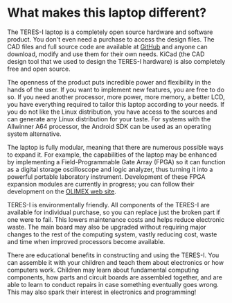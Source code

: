 # What makes this laptop different?

The TERES-I laptop is a completely open source hardware and software product.
You don't even need a purchase to access the design files.
The CAD files and full source code are available at [GitHub](https://github.com/OLIMEX/DIY-LAPTOP) and anyone can download, modify and use them for their own needs.
KiCad (the CAD design tool that we used to design the TERES-I hardware) is also completely free and open source.

The openness of the product puts incredible power and flexibility in the hands of the user.
If you want to implement new features, you are free to do so.
If you need another processor, more power, more memory, a better LCD, you have everything required to tailor this laptop according to your needs.
If you do not like the Linux distribution, you have access to the sources and can generate any Linux distribution for your taste.
For systems with the Allwinner A64 processor, the Android SDK can be used as an operating system alternative.

The laptop is fully modular, meaning that there are numerous possible ways to expand it.
For example, the capabilities of the laptop may be enhanced by implementing a Field-Programmable Gate Array (FPGA) so it can function as a digital storage oscilloscope and logic analyzer, thus turning it into a powerful portable laboratory instrument.
Development of these FPGA expansion modules are currently in progress; you can follow their development on the [OLIMEX web site](https://www.olimex.com).

TERES-I is environmentally friendly.
All components of the TERES-I are available for individual purchase, so you can replace just the broken part if one were to fail.
This lowers maintenance costs and helps reduce electronic waste.
The main board may also be upgraded without requiring major changes to the rest of the computing system, vastly reducing cost, waste and time when improved processors become available.

There are educational benefits in constructing and using the TERES-I.
You can assemble it with your children and teach them about electronics or how computers work.
Children may learn about fundamental computing components, how parts and circuit boards are assembled together, and are able to learn to conduct repairs in case something eventually goes wrong.
This may also spark their interest in electronics and programming!
